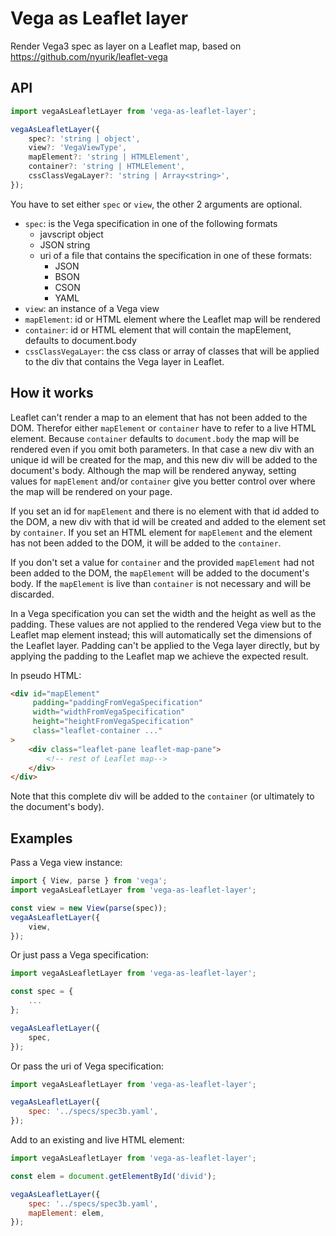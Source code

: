 # Vega as Leaflet layer

Render Vega3 spec as layer on a Leaflet map, based on <https://github.com/nyurik/leaflet-vega>

## API
```javascript
import vegaAsLeafletLayer from 'vega-as-leaflet-layer';

vegaAsLeafletLayer({
    spec?: 'string | object',
    view?: 'VegaViewType',
    mapElement?: 'string | HTMLElement',
    container?: 'string | HTMLElement',
    cssClassVegaLayer?: 'string | Array<string>',
});
```
You have to set either `spec` or `view`, the other 2 arguments are optional.

* `spec`: is the Vega specification in one of the following formats
    * javscript object
    * JSON string
    * uri of a file that contains the specification in one of these formats:
        * JSON
        * BSON
        * CSON
        * YAML
* `view`: an instance of a Vega view
* `mapElement`: id or HTML element where the Leaflet map will be rendered
* `container`: id or HTML element that will contain the mapElement, defaults to document.body
* `cssClassVegaLayer`: the css class or array of classes that will be applied to the div that contains the Vega layer in Leaflet.

## How it works

Leaflet can't render a map to an element that has not been added to the DOM. Therefor either `mapElement` or `container` have to refer to a live HTML element. Because `container` defaults to `document.body` the map will be rendered even if you omit both parameters. In that case a new div with an unique id will be created for the map, and this new div will be added to the document's body. Although the map will be rendered anyway, setting values for `mapElement` and/or `container` give you better control over where the map will be rendered on your page.

If you set an id for `mapElement` and there is no element with that id added to the DOM, a new div with that id will be created and added to the element set by `container`. If you set an HTML element for `mapElement` and the element has not been added to the DOM, it will be added to the `container`.

If you don't set a value for `container` and the provided `mapElement` had not been added to the DOM, the `mapElement` will be added to the document's body. If the `mapElement` is live than `container` is not necessary and will be discarded.

In a Vega specification you can set the width and the height as well as the padding. These values are not applied to the rendered Vega view but to the Leaflet map element instead; this will automatically set the dimensions of the Leaflet layer. Padding can't be applied to the Vega layer directly, but by applying the padding to the Leaflet map we achieve the expected result.

In pseudo HTML:

```html
<div id="mapElement"
     padding="paddingFromVegaSpecification"
     width="widthFromVegaSpecification"
     height="heightFromVegaSpecification"
     class="leaflet-container ..."
>
    <div class="leaflet-pane leaflet-map-pane">
        <!-- rest of Leaflet map-->
    </div>
</div>
```

Note that this complete div will be added to the `container` (or ultimately to the document's body).

## Examples

Pass a Vega view instance:

```javascript
import { View, parse } from 'vega';
import vegaAsLeafletLayer from 'vega-as-leaflet-layer';

const view = new View(parse(spec));
vegaAsLeafletLayer({
    view,
});
```

Or just pass a Vega specification:

```javascript
import vegaAsLeafletLayer from 'vega-as-leaflet-layer';

const spec = {
    ...
};

vegaAsLeafletLayer({
    spec,
});
```

Or pass the uri of Vega specification:

```javascript
import vegaAsLeafletLayer from 'vega-as-leaflet-layer';

vegaAsLeafletLayer({
    spec: '../specs/spec3b.yaml',
});
```

Add to an existing and live HTML element:

```javascript
import vegaAsLeafletLayer from 'vega-as-leaflet-layer';

const elem = document.getElementById('divid');

vegaAsLeafletLayer({
    spec: '../specs/spec3b.yaml',
    mapElement: elem,
});
```
